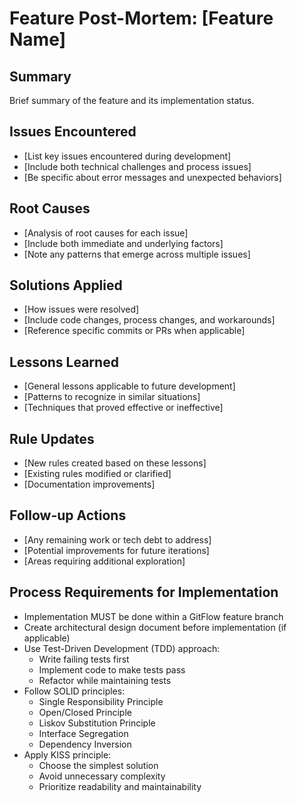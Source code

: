 # Feature Post-Mortem: [Feature Name]

## Summary
Brief summary of the feature and its implementation status.

## Issues Encountered
- [List key issues encountered during development]
- [Include both technical challenges and process issues]
- [Be specific about error messages and unexpected behaviors]

## Root Causes
- [Analysis of root causes for each issue]
- [Include both immediate and underlying factors]
- [Note any patterns that emerge across multiple issues]

## Solutions Applied
- [How issues were resolved]
- [Include code changes, process changes, and workarounds]
- [Reference specific commits or PRs when applicable]

## Lessons Learned
- [General lessons applicable to future development]
- [Patterns to recognize in similar situations]
- [Techniques that proved effective or ineffective]

## Rule Updates
- [New rules created based on these lessons]
- [Existing rules modified or clarified]
- [Documentation improvements]

## Follow-up Actions
- [Any remaining work or tech debt to address]
- [Potential improvements for future iterations]
- [Areas requiring additional exploration]

## Process Requirements for Implementation
- Implementation MUST be done within a GitFlow feature branch
- Create architectural design document before implementation (if applicable)
- Use Test-Driven Development (TDD) approach:
  - Write failing tests first
  - Implement code to make tests pass
  - Refactor while maintaining tests
- Follow SOLID principles:
  - Single Responsibility Principle
  - Open/Closed Principle
  - Liskov Substitution Principle
  - Interface Segregation
  - Dependency Inversion
- Apply KISS principle:
  - Choose the simplest solution
  - Avoid unnecessary complexity
  - Prioritize readability and maintainability